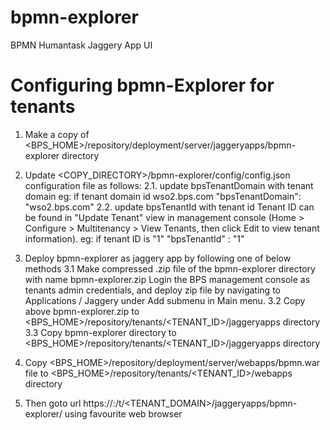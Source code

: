 bpmn-explorer
==============

BPMN Humantask Jaggery App UI

Configuring bpmn-Explorer for tenants
===============================================

1. Make a copy of  <BPS_HOME>/repository/deployment/server/jaggeryapps/bpmn-explorer directory
2. Update <COPY_DIRECTORY>/bpmn-explorer/config/config.json configuration file as follows:
        2.1. update bpsTenantDomain with tenant domain
            eg: if tenant domain id wso2.bps.com
                "bpsTenantDomain": "wso2.bps.com"
        2.2. update bpsTenantId with tenant id
                Tenant ID can be found in "Update Tenant" view in management console (Home > Configure > Multitenancy > View Tenants,
                then click Edit to view tenant information).
            eg: if tenant ID is "1"
                "bpsTenantId" : "1"

3. Deploy bpmn-explorer as jaggery app by following one of below methods
    3.1 Make compressed .zip file of the bpmn-explorer directory with name bpmn-explorer.zip
        Login the BPS management console as tenants admin credentials, and deploy zip file by navigating to Applications / Jaggery
        under Add submenu in Main menu.
    3.2 Copy above bpmn-explorer.zip to <BPS_HOME>/repository/tenants/<TENANT_ID>/jaggeryapps directory
    3.3 Copy bpmn-explorer directory to <BPS_HOME>/repository/tenants/<TENANT_ID>/jaggeryapps directory

4. Copy <BPS_HOME>/repository/deployment/server/webapps/bpmn.war file to <BPS_HOME>/repository/tenants/<TENANT_ID>/webapps directory

5. Then goto url https://<HOST>:<PORT>/t/<TENANT_DOMAIN>/jaggeryapps/bpmn-explorer/ using favourite web browser
